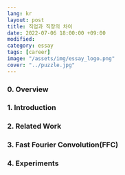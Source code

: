 ```yaml
---
lang: kr
layout: post
title: 직업과 직장의 차이
date: 2022-07-06 18:00:00 +09:00
modified: 
category: essay
tags: [career]
image: "/assets/img/essay_logo.png"
cover: "../puzzle.jpg"
---
```


### 0. Overview

### 1. Introduction

### 2. Related Work

### 3. Fast Fourier Convolution(FFC)

### 4. Experiments
